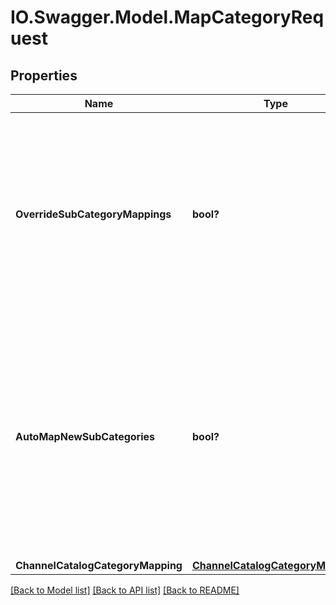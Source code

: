# IO.Swagger.Model.MapCategoryRequest
## Properties

Name | Type | Description | Notes
------------ | ------------- | ------------- | -------------
**OverrideSubCategoryMappings** | **bool?** | Great feature! In case of mapping to parent channel category, you can ask to override the mapping of all sub channel category to this catalog category path | 
**AutoMapNewSubCategories** | **bool?** | Great feature! In case of mapping to parent catalog category, you can ask to automatically map new sub catalog category in the next importation to this channel category path. | 
**ChannelCatalogCategoryMapping** | [**ChannelCatalogCategoryMapping**](ChannelCatalogCategoryMapping.md) |  | 

[[Back to Model list]](../README.md#documentation-for-models) [[Back to API list]](../README.md#documentation-for-api-endpoints) [[Back to README]](../README.md)

